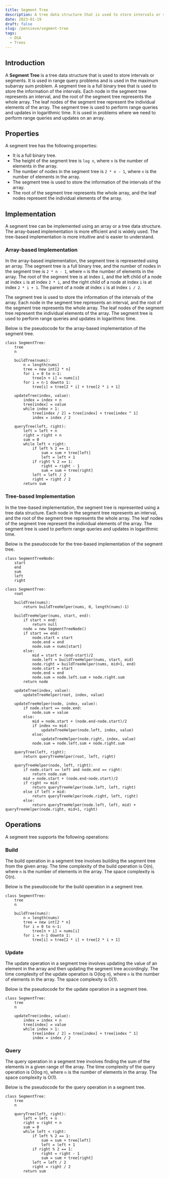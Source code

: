 ```yaml
---
title: Segment Tree
description: A tree data structure that is used to store intervals or segments. It is used in range query problems and is used in the maximum subarray sum problem.
date: 2023-01-19
draft: false
slug: /pensieve/segment-tree
tags:
  - DSA
  - Trees
---
```


## Introduction

A **Segment Tree** is a tree data structure that is used to store intervals or segments. It is used in range query problems and is used in the maximum subarray sum problem. A segment tree is a full binary tree that is used to store the information of the intervals. Each node in the segment tree represents an interval, and the root of the segment tree represents the whole array. The leaf nodes of the segment tree represent the individual elements of the array. The segment tree is used to perform range queries and updates in logarithmic time. It is used in problems where we need to perform range queries and updates on an array.

## Properties

A segment tree has the following properties:

- It is a full binary tree.
- The height of the segment tree is `log n`, where `n` is the number of elements in the array.
- The number of nodes in the segment tree is `2 * n - 1`, where `n` is the number of elements in the array.
- The segment tree is used to store the information of the intervals of the array.
- The root of the segment tree represents the whole array, and the leaf nodes represent the individual elements of the array.

## Implementation

A segment tree can be implemented using an array or a tree data structure. The array-based implementation is more efficient and is widely used. The tree-based implementation is more intuitive and is easier to understand.

### Array-based Implementation

In the array-based implementation, the segment tree is represented using an array. The segment tree is a full binary tree, and the number of nodes in the segment tree is `2 * n - 1`, where `n` is the number of elements in the array. The root of the segment tree is at index `1`, and the left child of a node at index `i` is at index `2 * i`, and the right child of a node at index `i` is at index `2 * i + 1`. The parent of a node at index `i` is at index `i / 2`.

The segment tree is used to store the information of the intervals of the array. Each node in the segment tree represents an interval, and the root of the segment tree represents the whole array. The leaf nodes of the segment tree represent the individual elements of the array. The segment tree is used to perform range queries and updates in logarithmic time.

Below is the pseudocode for the array-based implementation of the segment tree.

```pseudocode
class SegmentTree:
    tree
    n

    buildTree(nums):
        n = length(nums)
        tree = new int[2 * n]
        for i = 0 to n-1:
            tree[n + i] = nums[i]
        for i = n-1 downto 1:
            tree[i] = tree[2 * i] + tree[2 * i + 1]

    updateTree(index, value):
        index = index + n
        tree[index] = value
        while index > 1:
            tree[index / 2] = tree[index] + tree[index ^ 1]
            index = index / 2

    queryTree(left, right):
        left = left + n
        right = right + n
        sum = 0
        while left < right:
            if left % 2 == 1:
                sum = sum + tree[left]
                left = left + 1
            if right % 2 == 1:
                right = right - 1
                sum = sum + tree[right]
            left = left / 2
            right = right / 2
        return sum
```

### Tree-based Implementation

In the tree-based implementation, the segment tree is represented using a tree data structure. Each node in the segment tree represents an interval, and the root of the segment tree represents the whole array. The leaf nodes of the segment tree represent the individual elements of the array. The segment tree is used to perform range queries and updates in logarithmic time.

Below is the pseudocode for the tree-based implementation of the segment tree.

```pseudocode
class SegmentTreeNode:
    start
    end
    sum
    left
    right

class SegmentTree:
    root

    buildTree(nums):
        return buildTreeHelper(nums, 0, length(nums)-1)

    buildTreeHelper(nums, start, end):
        if start > end:
            return null
        node = new SegmentTreeNode()
        if start == end:
            node.start = start
            node.end = end
            node.sum = nums[start]
        else:
            mid = start + (end-start)/2
            node.left = buildTreeHelper(nums, start, mid)
            node.right = buildTreeHelper(nums, mid+1, end)
            node.start = start
            node.end = end
            node.sum = node.left.sum + node.right.sum
        return node

    updateTree(index, value):
        updateTreeHelper(root, index, value)

    updateTreeHelper(node, index, value):
        if node.start == node.end:
            node.sum = value
        else:
            mid = node.start + (node.end-node.start)/2
            if index <= mid:
                updateTreeHelper(node.left, index, value)
            else:
                updateTreeHelper(node.right, index, value)
            node.sum = node.left.sum + node.right.sum

    queryTree(left, right):
        return queryTreeHelper(root, left, right)

    queryTreeHelper(node, left, right):
        if node.start == left and node.end == right:
            return node.sum
        mid = node.start + (node.end-node.start)/2
        if right <= mid:
            return queryTreeHelper(node.left, left, right)
        else if left > mid:
            return queryTreeHelper(node.right, left, right)
        else:
            return queryTreeHelper(node.left, left, mid) + queryTreeHelper(node.right, mid+1, right)
```

## Operations

A segment tree supports the following operations:

### Build

The build operation in a segment tree involves building the segment tree from the given array. The time complexity of the build operation is O(n), where `n` is the number of elements in the array. The space complexity is O(n).

Below is the pseudocode for the build operation in a segment tree.

```pseudocode
class SegmentTree:
    tree
    n

    buildTree(nums):
        n = length(nums)
        tree = new int[2 * n]
        for i = 0 to n-1:
            tree[n + i] = nums[i]
        for i = n-1 downto 1:
            tree[i] = tree[2 * i] + tree[2 * i + 1]
```

### Update

The update operation in a segment tree involves updating the value of an element in the array and then updating the segment tree accordingly. The time complexity of the update operation is O(log n), where `n` is the number of elements in the array. The space complexity is O(1).

Below is the pseudocode for the update operation in a segment tree.

```pseudocode
class SegmentTree:
    tree
    n

    updateTree(index, value):
        index = index + n
        tree[index] = value
        while index > 1:
            tree[index / 2] = tree[index] + tree[index ^ 1]
            index = index / 2
```

### Query

The query operation in a segment tree involves finding the sum of the elements in a given range of the array. The time complexity of the query operation is O(log n), where `n` is the number of elements in the array. The space complexity is O(1).

Below is the pseudocode for the query operation in a segment tree.

```pseudocode
class SegmentTree:
    tree
    n

    queryTree(left, right):
        left = left + n
        right = right + n
        sum = 0
        while left < right:
            if left % 2 == 1:
                sum = sum + tree[left]
                left = left + 1
            if right % 2 == 1:
                right = right - 1
                sum = sum + tree[right]
            left = left / 2
            right = right / 2
        return sum
```